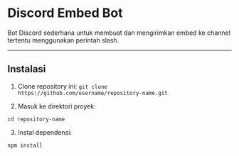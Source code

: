 # Discord Embed Bot

Bot Discord sederhana untuk membuat dan mengirimkan embed ke channel tertentu menggunakan perintah slash.

---

## Instalasi

1. Clone repository ini:
```git clone https://github.com/username/repository-name.git```

3. Masuk ke direktori proyek:
```
cd repository-name
```

3. Instal dependensi:
```
npm install
```
